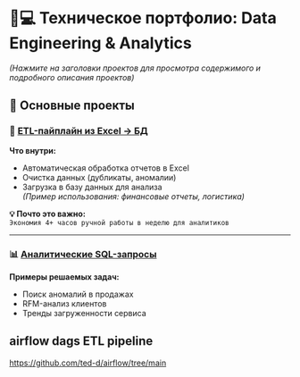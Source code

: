 # 🧑💻 Техническое портфолио: Data Engineering & Analytics  
*(Нажмите на заголовки проектов для просмотра содержимого и подробного описания проектов)*  

## 🔗 Основные проекты

### 📌 [ETL-пайплайн из Excel → БД](https://github.com/ted-d/etl_parse_excel_pipline)  
**Что внутри:**  
- Автоматическая обработка отчетов в Excel  
- Очистка данных (дубликаты, аномалии)  
- Загрузка в базу данных для анализа  
*(Пример использования: финансовые отчеты, логистика)*  

**💡 Почто это важно:**  
`Экономия 4+ часов ручной работы в неделю для аналитиков`

---

### 📊 [Аналитические SQL-запросы](https://github.com/ted-d/sql-analyst-portfolio)  
**Примеры решаемых задач:**  
- Поиск аномалий в продажах  
- RFM-анализ клиентов  
- Тренды загруженности сервиса  
## airflow dags ETL pipeline
https://github.com/ted-d/airflow/tree/main
